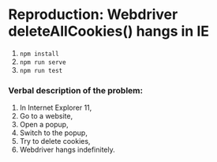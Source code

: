# Reproduction: Webdriver deleteAllCookies() hangs in IE

1. `npm install`
2. `npm run serve`
3. `npm run test`

### Verbal description of the problem:

1. In Internet Explorer 11,
2. Go to a website,
3. Open a popup,
4. Switch to the popup,
5. Try to delete cookies,
6. Webdriver hangs indefinitely.